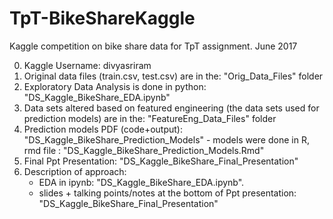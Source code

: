 # TpT-BikeShareKaggle
Kaggle competition on bike share data for TpT assignment. June 2017

0. Kaggle Username: divyasriram
1. Original data files (train.csv, test.csv) are in the: "Orig_Data_Files" folder
2. Exploratory Data Analysis is done in python: "DS_Kaggle_BikeShare_EDA.ipynb"
3. Data sets altered based on featured engineering (the data sets used for prediction models) are in the: "FeatureEng_Data_Files" folder
4. Prediction models PDF (code+output): "DS_Kaggle_BikeShare_Prediction_Models"
        - models were done in R, rmd file : "DS_Kaggle_BikeShare_Prediction_Models.Rmd"
5. Final Ppt Presentation: "DS_Kaggle_BikeShare_Final_Presentation"
6. Description of approach:
      - EDA in ipynb: "DS_Kaggle_BikeShare_EDA.ipynb".
      - slides + talking points/notes at the bottom of Ppt presentation: "DS_Kaggle_BikeShare_Final_Presentation"
